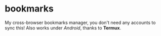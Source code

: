 # bookmarks
My cross-browser bookmarks manager, you don't need any accounts to sync this! Also works under *Android*, thanks to **Termux**.
